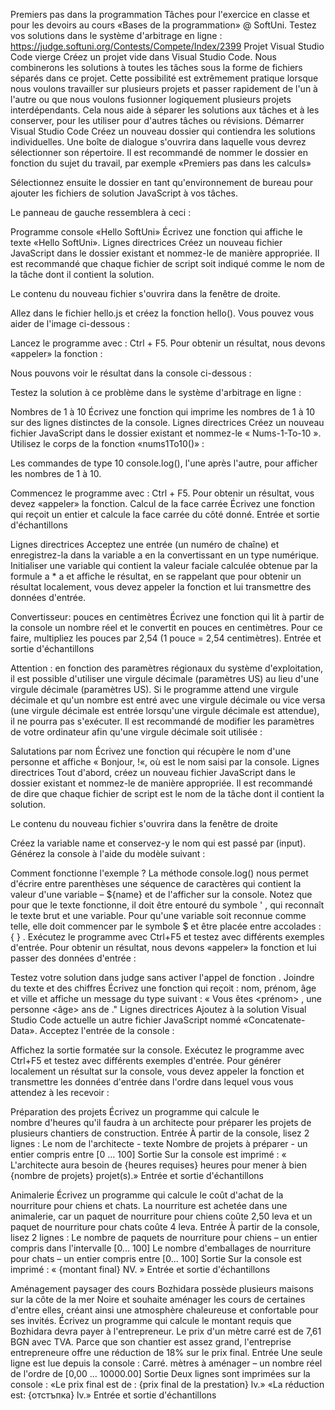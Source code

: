 Premiers pas dans la programmation
Tâches pour l'exercice en classe et pour les devoirs au cours «Bases de la programmation» @ SoftUni.
Testez vos solutions dans le système d'arbitrage en ligne : https://judge.softuni.org/Contests/Compete/Index/2399
Projet Visual Studio Code vierge
Créez un projet vide dans Visual Studio Code. Nous combinerons les solutions à toutes les tâches sous la forme de fichiers séparés dans ce projet. Cette possibilité est extrêmement pratique lorsque nous voulons travailler sur plusieurs projets et passer rapidement de l'un à l'autre ou que nous voulons fusionner logiquement plusieurs projets interdépendants. Cela nous aide à séparer les solutions aux tâches et à les conserver, pour les utiliser pour d'autres tâches ou révisions.
Démarrer Visual Studio Code
Créez un nouveau dossier qui contiendra les solutions individuelles. Une boîte de dialogue s'ouvrira dans laquelle vous devrez sélectionner son répertoire. Il est recommandé de nommer le dossier en fonction du sujet du travail, par exemple «Premiers pas dans les calculs»

Sélectionnez ensuite le dossier en tant qu'environnement de bureau pour ajouter les fichiers de solution JavaScript à vos tâches.

Le panneau de gauche ressemblera à ceci :

Programme console «Hello SoftUni»
Écrivez une fonction qui affiche le texte «Hello SoftUni».
Lignes directrices
Créez un nouveau fichier JavaScript dans le dossier existant et nommez-le de manière appropriée. Il est recommandé que chaque fichier de script soit indiqué comme le nom de la tâche dont il contient la solution.


Le contenu du nouveau fichier s'ouvrira dans la fenêtre de droite.


Allez dans le fichier hello.js et créez la fonction hello(). Vous pouvez vous aider de l'image ci-dessous :

Lancez le programme avec : Ctrl + F5. Pour obtenir un résultat, nous devons «appeler» la fonction :

Nous pouvons voir le résultat dans la console ci-dessous :

Testez la solution à ce problème dans le système d'arbitrage en ligne :


Nombres de 1 à 10
Écrivez une fonction qui imprime les nombres de 1 à 10 sur des lignes distinctes de la console.
Lignes directrices
Créez un nouveau fichier JavaScript dans le dossier existant et nommez-le « Nums-1-To-10 ». Utilisez le corps de la fonction «nums1To10()» :






Les commandes de type 10 console.log(), l'une après l'autre, pour afficher les nombres de 1 à 10.

Commencez le programme avec : Ctrl + F5. Pour obtenir un résultat, vous devez «appeler» la fonction.
Calcul de la face carrée
Écrivez une fonction qui reçoit un entier et calcule la face carrée du côté donné.
Entrée et sortie d'échantillons


Lignes directrices
Acceptez une entrée (un numéro de chaîne) et enregistrez-la dans la variable a en la convertissant en un type numérique.
Initialiser une variable qui contient la valeur faciale calculée obtenue par la formule
a * a et affiche le résultat, en se rappelant que pour obtenir un résultat localement, vous devez appeler la fonction et lui transmettre des données d'entrée.

Convertisseur: pouces en centimètres
Écrivez une fonction qui lit à partir de la console un nombre réel et le convertit en pouces en centimètres. Pour ce faire, multipliez les pouces par 2,54 (1 pouce = 2,54 centimètres).
Entrée et sortie d'échantillons





Attention : en fonction des paramètres régionaux du système d'exploitation, il est possible d'utiliser une virgule décimale (paramètres US) au lieu d'une virgule décimale (paramètres US). Si le programme attend une virgule décimale et qu'un nombre est entré avec une virgule décimale ou vice versa (une virgule décimale est entrée lorsqu'une virgule décimale est attendue), il ne pourra pas s'exécuter.
Il est recommandé de modifier les paramètres de votre ordinateur afin qu'une virgule décimale soit utilisée :


Salutations par nom
Écrivez une fonction qui récupère le nom d'une personne et affiche « Bonjour, <nom > !«, où <nom> est le nom saisi par la console.
Lignes directrices
Tout d'abord, créez un nouveau fichier JavaScript dans le dossier existant et nommez-le de manière appropriée. Il est recommandé de dire que chaque fichier de script est le nom de la tâche dont il contient la solution.



Le contenu du nouveau fichier s'ouvrira dans la fenêtre de droite

Créez la variable name et conservez-y le nom qui est passé par (input).
Générez la console à l'aide du modèle suivant :

Comment fonctionne l'exemple ? La méthode console.log() nous permet d'écrire entre parenthèses une séquence de caractères qui contient la valeur d'une variable – ${name} et de l'afficher sur la console.
Notez que pour que le texte fonctionne, il doit être entouré du symbole ' , qui reconnaît le texte brut et une variable. Pour qu'une variable soit reconnue comme telle, elle doit commencer par le symbole $ et être placée entre accolades : { } .
Exécutez le programme avec Ctrl+F5 et testez avec différents exemples d'entrée.
Pour obtenir un résultat, nous devons «appeler» la fonction et lui passer des données d'entrée :



Testez votre solution dans judge sans activer l'appel de fonction .
Joindre du texte et des chiffres
Écrivez une fonction qui reçoit : nom, prénom, âge et ville et affiche un message du type suivant :
« Vous êtes <prénom> <nom>, une personne <âge> ans de <ville>."
Lignes directrices
Ajoutez à la solution Visual Studio Code actuelle un autre fichier JavaScript nommé «Concatenate-Data».
Acceptez l'entrée de la console :

Affichez la sortie formatée sur la console.
Exécutez le programme avec Ctrl+F5 et testez avec différents exemples d'entrée. Pour générer localement un résultat sur la console, vous devez appeler la fonction et transmettre les données d'entrée dans l'ordre dans lequel vous vous attendez à les recevoir :


Préparation des projets
Écrivez un programme qui calcule le nombre d'heures qu'il faudra à un architecte pour préparer les projets de plusieurs chantiers de construction.
Entrée
À partir de la console, lisez 2 lignes :
Le nom de l'architecte - texte
Nombre de projets à préparer - un entier compris entre [0 ... 100]
Sortie
Sur la console est imprimé :
« L'architecte aura besoin de {heures requises} heures pour mener à bien {nombre de projets} projet(s).»
Entrée et sortie d'échantillons


Animalerie
Écrivez un programme qui calcule le coût d'achat de la nourriture pour chiens et chats. La nourriture est achetée dans une animalerie, car un paquet de nourriture pour chiens coûte 2,50 leva et un paquet de nourriture pour chats coûte 4 leva.
Entrée
À partir de la console, lisez 2 lignes :
Le nombre de paquets de nourriture pour chiens – un entier compris dans l'intervalle [0... 100]
Le nombre d'emballages de nourriture pour chats – un entier compris entre [0... 100]
Sortie
Sur la console est imprimé :
« {montant final} NV. »
Entrée et sortie d'échantillons


Aménagement paysager des cours
Bozhidara possède plusieurs maisons sur la côte de la mer Noire et souhaite aménager les cours de certaines d'entre elles, créant ainsi une atmosphère chaleureuse et confortable pour ses invités.
Écrivez un programme qui calcule le montant requis que Bozhidara devra payer à l'entrepreneur. Le prix d'un mètre carré est de 7,61 BGN avec TVA. Parce que son chantier est assez grand, l'entreprise entrepreneure offre une réduction de 18% sur le prix final.
Entrée
Une seule ligne est lue depuis la console :
Carré. mètres à aménager – un nombre réel de l'ordre de [0,00 ... 10000.00]
Sortie
Deux lignes sont imprimées sur la console :
«Le prix final est de : {prix final de la prestation} lv.»
«La réduction est: {отстъпка} lv.»
Entrée et sortie d'échantillons


